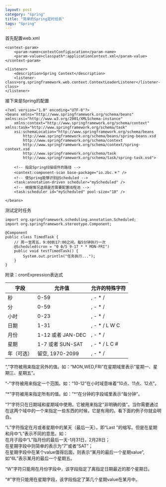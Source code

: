 ```yaml
---
layout: post
category: "spring"
title: "简单的Spring定时任务"
tags: "Spring"
---
```


首先配置web.xml  

    <context-param>
        <param-name>contextConfigLocation</param-name>
        <param-value>classpath*:applicationContext.xml</param-value>
    </context-param>
    
    <listener>
        <description>Spring Context</description>
        <listener-class>org.springframework.web.context.ContextLoaderListener</listener-class>
    </listener>

接下来是Spring的配置  

    <?xml version="1.0" encoding="UTF-8"?>
    <beans xmlns="http://www.springframework.org/schema/beans" xmlns:xsi="http://www.w3.org/2001/XMLSchema-instance"
        xmlns:context="http://www.springframework.org/schema/context" xmlns:task="http://www.springframework.org/schema/task"
        xsi:schemaLocation="http://www.springframework.org/schema/beans
            http://www.springframework.org/schema/beans/spring-beans.xsd
            http://www.springframework.org/schema/context
            http://www.springframework.org/schema/context/spring-context.xsd
            http://www.springframework.org/schema/task
            http://www.springframework.org/schema/task/spring-task.xsd">
    
        <!-- 指定Spring扫描组件的路径 -->
        <context:component-scan base-package="io.zbc.＊" />
        <!-- 使Spring能够识别@Scheduled -->
        <task:annotation-driven scheduler="myScheduled" />
        <!-- 根据情况选择是否需要配置线程池 -->
        <task:scheduler id="myScheduled" pool-size="10" />
    
    </beans>

测试定时任务

    import org.springframework.scheduling.annotation.Scheduled;
    import org.springframework.stereotype.Component;
    
    @Component
    public class TimedTask {
        // 周一至周五，9:00到17:00之间，每5分钟执行一次
        @Scheduled(cron = "0 0/5 9-17 * * MON-FRI")
        public void testTimedTask() {
            System.out.println("任务执行...");
        }
    }

附录：cronExpression表达式  

|字段|允许值|允许的特殊字符|
| --- | --- | --- |
|秒|0-59|, - * /
|分|0-59|, - * /
|小时|0-23|, - * /
|日期|1-31|, - * / L W C
|月份|1-12 或者 JAN-DEC|, - * /
|星期|1-7 或者 SUN-SAT|, - * / L C #
|年（可选）|留空, 1970-2099|, - * /

“,”字符被用来指定另外的值。如：“MON,WED,FRI”在星期域里表示”星期一、星期三、星期五”。  

“-”字符被用来指定一个范围。如：“10-12”在小时域意味着“10点、11点、12点”。  

“\*”字符被用来指定所有的值。如：”\*“在分钟的字段域里表示“每分钟”。  

“?”字符只在日期域和星期域中使用。它被用来指定“非明确的值”。当你需要通过在这两个域中的一个来指定一些东西的时候，它是有用的。看下面的例子你就会明白。  

“L”字符指定在月或者星期中的某天（最后一天）。即“Last ”的缩写。但是在星期和月中“L”表示不同的意思。如：  
在月子段中“L”指月份的最后一天-1月31日，2月28日；  
在星期字段中则简单的表示为“7”或者“SAT”；  
在星期字段中在某个value值得后面，则表示“某月的最后一个星期value”,如“6L”表示某月的最后一个星期五。  

“W”字符只能用在月份字段中，该字段指定了离指定日期最近的那个星期日。  

“#”字符只能用在星期字段，该字段指定了第几个星期value在某月中。  

